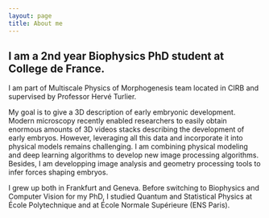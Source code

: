 ```yaml
---
layout: page
title: About me
---
```


## I am a 2nd year Biophysics PhD student at College de France.
I am part of Multiscale Physics of Morphogenesis team located in CIRB and supervised by Professor Hervé Turlier. 

My goal is to give a 3D description of early embryonic development. Modern microscopy recently enabled researchers to easily obtain enormous amounts of 3D videos stacks describing the development of early embryos. However, leveraging all this data and incorporate it into physical models remains challenging. I am combining physical modeling and deep learning algorithms to develop new image processing algorithms. Besides, I am developping image analysis and geometry processing tools to infer forces shaping embryos.


I grew up both in Frankfurt and Geneva. Before switching to Biophysics and Computer Vision for my PhD, I studied Quantum and Statistical Physics at École Polytechnique and at École Normale Supérieure (ENS Paris).
